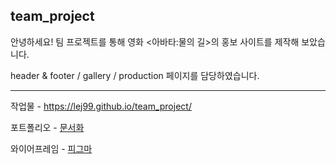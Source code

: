 ## team_project
안녕하세요! 팀 프로젝트를 통해 영화 <아바타:물의 길>의 홍보 사이트를 제작해 보았습니다.

header & footer / gallery / production 페이지를 담당하였습니다.

---
작업물 - https://lej99.github.io/team_project/

포트폴리오 - [문서화](https://drive.google.com/file/d/1pSn8jfQWHW28t3gfnNaCQoMuTmGHMJe0/view?usp=sharing)

와이어프레임 - [피그마](https://www.figma.com/file/tFBo3hF9aZ64Zqoc5W5jQy/team_project_avatar?t=j0EccSZFAmtLyT2o-1)
